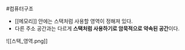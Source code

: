#컴퓨터구조 

+ [[메모리]] 안에는 스택처럼 사용할 영역이 정해져 있다.
+ 다른 주소 공간과는 다르게 **스택처럼 사용하기로 암묵적으로 약속된 공간**이다.

![[스택_영역.png]]